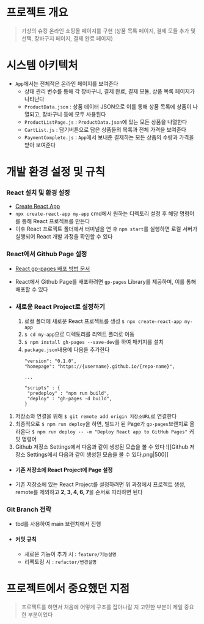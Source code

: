 # 프로젝트 개요
> 가상의 슈킹 온라인 쇼핑몰 페이지를 구현 (상품 목록 페이지, 결제 모듈 추가 및 선택, 장바구지 페이지, 결제 완료 페이지)

# 시스템 아키텍처
- `App`에서는 전체적은 온라인 페이지를 보여준다
  - 상태 관리 변수를 통해 각 장바구니, 결제 완료, 결제 모듈, 상품 목록 페이지가 나타난다
  - `ProductData.json` : 상품 데이터 JSON으로 이를 통해 상품 목록에 상품이 나열되고, 장바구니 등에 모두 사용된다
  - `ProductListPage.js` : `ProductData.json`에 있는 모든 상품을 나열한다
  - `CartList.js` : 담기버튼으로 담은 상품들의 목록과 전체 가격을 보여준다
  - `PaymentComplete.js` : `App`에서 보내준 결제하는 모든 상품의 수량과 가격을 받아 보여준다

# 개발 환경 설정 및 규칙

### React 설치 및 환경 설정
- [Create React App](https://create-react-app.dev/)
- `npx create-react-app my-app`
  cmd에서 원하는 디렉토리 설정 후 해당 명령어를 통해 React 프로젝트를 만든다
- 이후 React 프로젝트 폴더에서 터미널을 연 후 `npm start`를 실행하면 로컬 서버가 실행되어 React 개발 과정을 확인할 수 있다

### React에서 Github Page 설정
- [React gp-pages 배포 방법 문서](https://github.com/gitname/react-gh-pages)
- React에서 Github Page를 배포하려면 `gp-pages` Library를 제공하며, 이를 통해 배포할 수 있다

- ### 새로운 React Project로 설정하기
  1. 로컬 폴더에 새로운 React 프로젝트를 생성 
     `$ npx create-react-app my-app`
  2. `$ cd my-app`으로 디렉토리를 리엑트 폴더로 이동
  3. `$ npm install gh-pages --save-dev`를 하여 패키지를 설치
  4. `package.json`내용에 다음을 추가한다
     ```
     "version": "0.1.0",
     "homepage": "https://{username}.github.io/{repo-name}",
     
     ...
     
     "scripts" : {
      "predeploy" : "npm run build",
      "deploy" : "gh-pages -d build",
     }
     ```
 1. 저장소와 연결을 위해  `$ git remote add origin 저장소URL`로 연결한다
 2. 최종적으로 `$ npm run deploy`을 하면, 빌드가 된 Page가 `gp-pages`브랜치로 올라온다
    `$ npm run deploy -- -m "Deploy React app to GitHub Pages"` 커밋 명령어
 3. Github 저장소 Settings에서 다음과 같이 생성된 모습을 볼 수 있다
    ![[Github 저장소 Settings에서 다음과 같이 생성된 모습을 볼 수 있다.png|500]]

  - #### 기존 저장소에 React Project에 Page 설정
   - 기존 저장소에 있는 React Project를 설정하려면 위 과정에서 프로젝트 생성, remote를 제외하고 **2, 3, 4, 6, 7**을 순서로 따라하면 된다

### Git Branch 전략
- tbd를 사용하여 main 브랜치에서 진행
- #### 커밋 규칙
  - 새로운 기능이 추가 시 : `feature/기능설명`
  - 리펙토링 시 : `refactor/변경설명`


# 프로젝트에서 중요했던 지점
> 프로젝트를 하면서 처음에 어떻게 구조를 잡아나갈 지 고민한 부분이 제일 중요한 부분이었다


